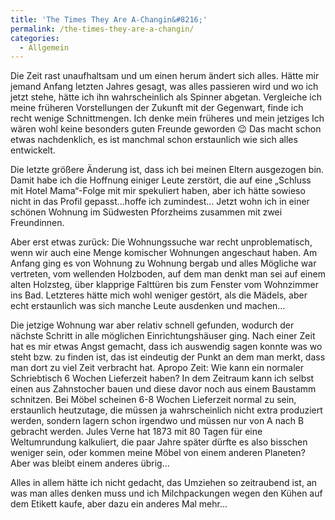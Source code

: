 ```yaml
---
title: 'The Times They Are A-Changin&#8216;'
permalink: /the-times-they-are-a-changin/
categories:
  - Allgemein
---
```

Die Zeit rast unaufhaltsam und um einen herum ändert sich alles. 
Hätte mir jemand Anfang letzten Jahres gesagt, was alles passieren wird und wo ich jetzt stehe, hätte ich ihn wahrscheinlich als Spinner abgetan.
Vergleiche ich meine früheren Vorstellungen der Zukunft mit der Gegenwart, finde ich recht wenige Schnittmengen. 
Ich denke mein früheres und mein jetziges Ich wären wohl keine besonders guten Freunde geworden 😉 
Das macht schon etwas nachdenklich, es ist manchmal schon erstaunlich wie sich alles entwickelt.

Die letzte größere Änderung ist, dass ich bei meinen Eltern ausgezogen bin. 
Damit habe ich die Hoffnung einiger Leute zerstört, die auf eine „Schluss mit Hotel Mama“-Folge mit mir spekuliert haben, 
aber ich hätte sowieso nicht in das Profil gepasst…hoffe ich zumindest…
Jetzt wohn ich in einer schönen Wohnung im Südwesten Pforzheims zusammen mit zwei Freundinnen.

Aber erst etwas zurück: Die Wohnungssuche war recht unproblematisch, wenn wir auch eine Menge komischer Wohnungen angeschaut haben. 
Am Anfang ging es von Wohnung zu Wohnung bergab und alles Mögliche war vertreten, 
vom wellenden Holzboden, auf dem man denkt man sei auf einem alten Holzsteg, über klapprige Falttüren bis zum Fenster vom Wohnzimmer ins Bad. 
Letzteres hätte mich wohl weniger gestört, als die Mädels, aber echt erstaunlich was sich manche Leute ausdenken und machen… 

Die jetzige Wohnung war aber relativ schnell gefunden, wodurch der nächste Schritt in alle möglichen Einrichtungshäuser ging. 
Nach einer Zeit hat es mir etwas Angst gemacht, dass ich auswendig sagen konnte was wo steht bzw. zu finden ist, 
das ist eindeutig der Punkt an dem man merkt, dass man dort zu viel Zeit verbracht hat. 
Apropo Zeit: Wie kann ein normaler Schriebtisch 6 Wochen Lieferzeit haben? In dem Zeitraum kann ich selbst einen aus Zahnstocher bauen 
und diese davor noch aus einem Baustamm schnitzen. Bei Möbel scheinen 6-8 Wochen Lieferzeit normal zu sein, erstaunlich heutzutage, 
die müssen ja wahrscheinlich nicht extra produziert werden, sondern lagern schon irgendwo und müssen nur von A nach B gebracht werden. 
Jules Verne hat 1873 mit 80 Tagen für eine Weltumrundung kalkuliert, die paar Jahre später dürfte es also bisschen weniger sein, 
oder kommen meine Möbel von einem anderen Planeten? Aber was bleibt einem anderes übrig…

Alles in allem hätte ich nicht gedacht, das Umziehen so zeitraubend ist, an was man alles denken muss und ich 
Milchpackungen wegen den Kühen auf dem Etikett kaufe, aber dazu ein anderes Mal mehr…
